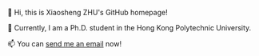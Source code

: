 👋 Hi, this is Xiaosheng ZHU's GitHub homepage!

👀 Currently, I am a Ph.D. student in the Hong Kong Polytechnic University.

📫 You can [send me an email](mailto:xiaosheng.zhu@connect.polyu.hk) now!

<!---
Gypsop/Gypsop is a ✨ special ✨ repository because its `README.md` (this file) appears on your GitHub profile.
You can click the Preview link to take a look at your changes.
--->
